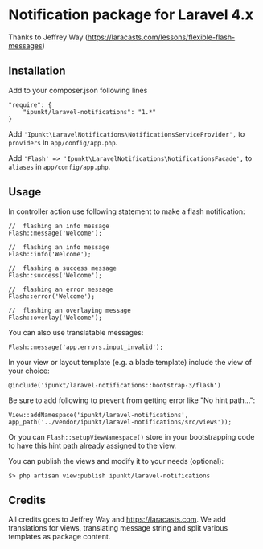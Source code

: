 # Notification package for Laravel 4.x

Thanks to Jeffrey Way (https://laracasts.com/lessons/flexible-flash-messages)

## Installation

Add to your composer.json following lines

	"require": {
		"ipunkt/laravel-notifications": "1.*"
	}

Add `'Ipunkt\LaravelNotifications\NotificationsServiceProvider',` to `providers` in `app/config/app.php`.

Add `'Flash' => 'Ipunkt\LaravelNotifications\NotificationsFacade',` to `aliases` in `app/config/app.php`.


## Usage

In controller action use following statement to make a flash notification:

	//	flashing an info message
	Flash::message('Welcome');

	//	flashing an info message
	Flash::info('Welcome');

	//	flashing a success message
	Flash::success('Welcome');

	//	flashing an error message
	Flash::error('Welcome');

	//	flashing an overlaying message
	Flash::overlay('Welcome');

You can also use translatable messages:

	Flash::message('app.errors.input_invalid');

In your view or layout template (e.g. a blade template) include the view of your choice:

	@include('ipunkt/laravel-notifications::bootstrap-3/flash')

Be sure to add following to prevent from getting error like "No hint path...":

	View::addNamespace('ipunkt/laravel-notifications', app_path('../vendor/ipunkt/laravel-notifications/src/views'));

Or you can `Flash::setupViewNamespace()` store in your bootstrapping code to have this hint path already assigned to the view.


You can publish the views and modify it to your needs (optional):

	$> php artisan view:publish ipunkt/laravel-notifications


## Credits

All credits goes to Jeffrey Way and <https://laracasts.com>.
We add translations for views, translating message string and split various templates as package content.
